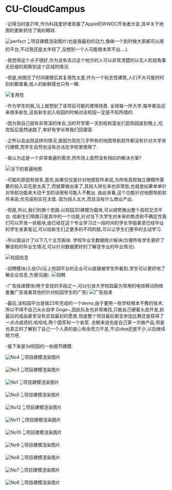 # CU-CloudCampus




  
-记得当时是21年,作为科技爱好者观看了Apple的WWDC开发者大会,其中关于地图的更新抓住了我的眼球. 

  
![perfect](https://github.com/SteveHe24/CU-CloudCampus/assets/78076945/1de6aacc-df4d-473f-8372-7d73cc100aa2)
👆项目建模渲染图片(也是我最初的动力,像做一个到时候大家都可以用的平台,不过我还是太年轻了,没想到一个人可能根本弄不出....).


  -我觉得这个点子很好,作为没有去过这个地方的人可以非常清楚的以无人机视角事无巨细的观察到这个区域的情况.
  
  -但是,地图花了时间建模后其复用性太差,作为一个标志性建筑,人们不大可能时时刻刻都查看,给人的新鲜感也只有一瞬.
  
![复用性](https://github.com/SteveHe24/CU-CloudCampus/assets/78076945/b873181a-507b-444f-a823-a216da9096a8)

  -作为学生的我,马上就想到了该项目可能的使用场景. 全球每一所大学,每年都会迎来很多新生,这些新生初入校园的时候对该校园一定是不知所措的.
  
  -因为我自己就有非常深的体会,当时开学第一天到校和室友们逛校园直到晚上,吃完饭后竟然迷路了,幸好有学长带我们回寝室. 

  -之所以会出现这样的情况,是因为现在几乎所有的地图导航软件都没有针对大学进行建模,而学生自然也没有办法在学校里使用了. 


  -我认为这是一个非常普遍的需求,而市场上竟然没有相应的解决方案? 

  ![当下的普遍地图](https://github.com/SteveHe24/CU-CloudCampus/assets/78076945/926cce12-1745-4ca1-9887-c198526a80d5)

  
  -可能的原因有很多,首先,如果仅仅是针对地图软件来说,为所有高校独立建模所需要的投入实在是太高了,而就算做出来了,其投入转化率也非常低,也就是如果单单针对导航功能来大动干戈的话很有可能入不敷出. 由此来看,这个功能针对地图导航软件来说,优先级别实在太低. 因为投入太大,而且没有什么商业产出.

  -但是,所以,我们的换个思路,以校园3D建模为载体,可以顺势推出整个高校交流平台. 给新生们带路只是其中的一个功能,针对当下大学生对未来的焦虑和不确定性我们可以开发一些板块,由已经在这个专业学习过一段时间的学长学姐甚至已经毕业的学生发表笔记,可以给新生们之更多的不同的路,可以让学生们更早的主动学习.


  -所以我设计了以下几个主页板块. 学校毕业生数据统计板块(方便所有学生更好了解该校的毕业生情况,可以针对数据更好的了解该专业的毕业情况).

  ![校园信息](https://github.com/SteveHe24/CU-CloudCampus/assets/78076945/42e26fe2-7674-4a1f-9377-31047cbbfacb)


  -招聘模块(入驻CU云上校园平台的企业可以直接被学生所看到,学生可以更好地了解企业信息,方便沟通).
  ![招聘](https://github.com/SteveHe24/CU-CloudCampus/assets/78076945/deb17ad3-cec6-4d91-8f46-b2005f8741f0)

  -广告投递模块(用于变现的手段之一,可以引进大学校园最为常用的电信移动网络套餐广告或者其他的针对校园学生的广告)
  ![广告投递](https://github.com/SteveHe24/CU-CloudCampus/assets/78076945/dc29b3da-928f-4fbc-96db-e791bba75025)
  

  -最后,该校园平台是我23年完成的一个demo,由于要用一些学校根本不教的技术,所以不得不自己从头自学 Doge~,因此队友也非常难找,只能自己硬着头皮开发,到最后的成品甚至没有实现最初的愿景,但是整个项目最后那去参加比赛还是获得了一点点成绩的,哈哈哈,两个国奖和一个省奖. 总额来说也是自己第一次做产品,但是也真正的了解到了自己一个人真的是心有余而力不足,不过idea还是不少,以后继续努力吧.

  -接下来是3d校园的一些细节建模:


![No4](https://github.com/SteveHe24/CU-CloudCampus/assets/78076945/6e6fe416-4618-4e85-b5dc-31f158ce5e10)
👆项目建模渲染图片

![No3](https://github.com/SteveHe24/CU-CloudCampus/assets/78076945/57c43ec6-35e0-4526-8763-8d3aceb2f9a3)
👆项目建模渲染图片

![No1](https://github.com/SteveHe24/CU-CloudCampus/assets/78076945/406b3711-a2f4-490c-9d37-7bfc8508eb05)
👆项目建模渲染图片

![No5](https://github.com/SteveHe24/CU-CloudCampus/assets/78076945/80be6742-db81-4b5b-81dd-fdcaf115c902)
👆项目建模渲染图片

![No12](https://github.com/SteveHe24/CU-CloudCampus/assets/78076945/0149adde-838b-4723-ad66-f4f519180841)
👆项目建模渲染图片

![No11](https://github.com/SteveHe24/CU-CloudCampus/assets/78076945/90cf6086-1a07-4743-abb5-a055986794ed)
👆项目建模渲染图片

![No10](https://github.com/SteveHe24/CU-CloudCampus/assets/78076945/47ec6c16-a0db-4b72-9cef-0e8a92086d9c)
👆项目建模渲染图片

![No9](https://github.com/SteveHe24/CU-CloudCampus/assets/78076945/537677d1-1565-4277-ba92-377dfda810b4)
👆项目建模渲染图片

![No8](https://github.com/SteveHe24/CU-CloudCampus/assets/78076945/53545935-b1df-4dcc-a79b-19c058ef0c7a)
👆项目建模渲染图片

![No7](https://github.com/SteveHe24/CU-CloudCampus/assets/78076945/bafbcf76-68c9-4033-90ca-5efef899d07c)
👆项目建模渲染图片

![No6](https://github.com/SteveHe24/CU-CloudCampus/assets/78076945/c35ee20c-daf6-4a3e-85ef-4f0dbecdb53e)
👆项目建模渲染图片
